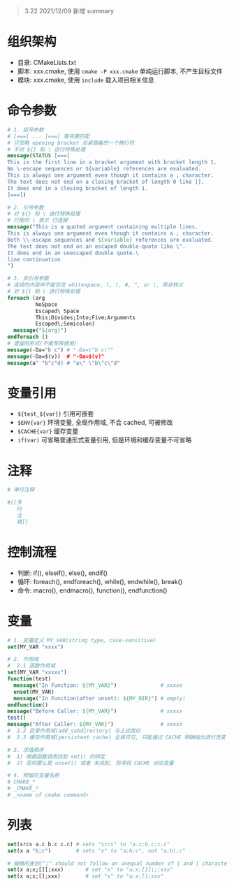> 3.22 2021/12/09 新增 summary

# 组织架构
- 目录: CMakeLists.txt
- 脚本: xxx.cmake, 使用 `cmake -P xxx.cmake` 单纯运行脚本, 不产生目标文件
- 模块: xxx.cmake, 使用 `include` 载入项目相关信息

# 命令参数
```cmake
# 1. 括号参数
# [===[ ... ]===] 等号要匹配
# 只忽略 opening bracket 后紧跟着的一个换行符
# 不对 ${} 和 \ 进行特殊处理
message(STATUS [===[
This is the first line in a bracket argument with bracket length 1.
No \-escape sequences or ${variable} references are evaluated.
This is always one argument even though it contains a ; character.
The text does not end on a closing bracket of length 0 like ]].
It does end in a closing bracket of length 1.
]===])

# 2. 引号参数
# 对 ${} 和 \ 进行特殊处理
# 行尾的 \ 表示 行连接
message("This is a quoted argument containing multiple lines.
This is always one argument even though it contains a ; character.
Both \\-escape sequences and ${variable} references are evaluated.
The text does not end on an escaped double-quote like \".
It does end in an unescaped double quote.\
line continuation
")

# 3. 非引号参数
# 连续的内容中不能包含 whitespace, (, ), #, ", or \, 除非转义
# 对 ${} 和 \ 进行特殊处理
foreach (arg
         NoSpace
         Escaped\ Space
         This;Divides;Into;Five;Arguments
         Escaped\;Semicolon)
  message("${arg}")
endforeach ()
# 遗留的形式(不推荐再使用)
message(-Da="b c") # "-Da=\"b c\""
message(-Da=$(v))  # "-Da=$(v)"
message(a" "b"c"d) # "a\" \"b\"c\"d"
```

# 变量引用
- `${test_${var}}` 引用可嵌套
- `$ENV{var}` 环境变量, 全局作用域, 不会 cached, 可被修改
- `$CACHE{var}` 缓存变量
- `if(var)` 可省略普通形式变量引用, 但是环境和缓存变量不可省略

# 注释
```cmake
# 单行注释

#[[多
   行
   注
   释]] 
```

# 控制流程
- 判断: if(), elseif(), else(), endif()
- 循环: foreach(), endforeach(), while(), endwhile(), break()
- 命令: macro(), endmacro(), function(), endfunction()

# 变量
```cmake
# 1. 变量定义 MY_VAR(string type, case-sensitive)
set(MY_VAR "xxxx")

# 2. 作用域
#  2.1 函数作用域
set(MY_VAR "xxxxx")
function(test)
  message("In Function: ${MY_VAR}")              # xxxxx
  unset(MY_VAR)
  message("In Function(after unset): ${MY_DIR}") # empty!
endfunction()
message("Before Caller: ${MY_VAR}")              # xxxxx
test()
message("After Caller: ${MY_VAR}")               # xxxxx
#  2.2 目录作用域(add_subdirectory) 与上述类似
#  2.3 缓存作用域(persistent cache) 全局可见, 只能通过 CACHE 明确指出进行改变

# 3. 求值顺序
#  1) 根据函数调用找到 set() 的绑定
#  2) 否则要么是 unset() 或者 未找到, 则寻找 CACHE 对应变量

# 4. 预留的变量名称
# CMAKE_*
# _CMAKE_*
# _<name of cmake command>
```

# 列表
```cmake
set(srcs a.c b.c c.c) # sets "srcs" to "a.c;b.c;c.c"
set(x a "b;c")        # sets "x" to "a;b;c", not "a;b\;c"

# 细微的差别(";" should not follow an unequal number of [ and ] characters)
set(x a;x;[][;xxx)       # set "x" to "a;x;[][\;;xxx"
set(x a;x;[];xxx)        # set "x" to "a;x;[];xxx"
```